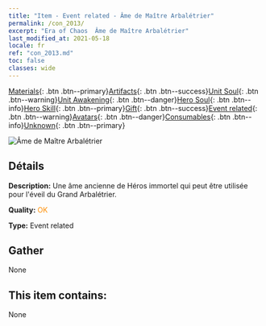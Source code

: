 ```yaml
---
title: "Item - Event related - Âme de Maître Arbalétrier"
permalink: /con_2013/
excerpt: "Era of Chaos  Âme de Maître Arbalétrier"
last_modified_at: 2021-05-18
locale: fr
ref: "con_2013.md"
toc: false
classes: wide
---
```

 [Materials](/ItemsFR/){: .btn .btn--primary}[Artifacts](/ItemsFR/Artifacts/){: .btn .btn--success}[Unit Soul](/ItemsFR/UnitSoul/){: .btn .btn--warning}[Unit Awakening](/ItemsFR/UnitAwakening/){: .btn .btn--danger}[Hero Soul](/ItemsFR/HeroSoul/){: .btn .btn--info}[Hero Skill](/ItemsFR/HeroSkill/){: .btn .btn--primary}[Gift](/ItemsFR/Gift/){: .btn .btn--success}[Event related](/ItemsFR/Events/){: .btn .btn--warning}[Avatars](/ItemsFR/Avatars/){: .btn .btn--danger}[Consumables](/ItemsFR/Consumables/){: .btn .btn--info}[Unknown](/ItemsFR/Unknown/){: .btn .btn--primary}

 ![Âme de Maître Arbalétrier](/images/t/juexing_102.jpg)

## Détails
 **Description:** Une âme ancienne de Héros immortel qui peut être utilisée pour l'éveil du Grand Arbalétrier.

 **Quality:** <span style="color: #FF8C00">OK</span>

 **Type:** Event related

## Gather

  None

## This item contains:

  None

